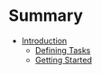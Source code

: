 # Summary

* [Introduction](README.md)
   * [Defining Tasks](chapter1.md)
   * [Getting Started](chapter2.md)

